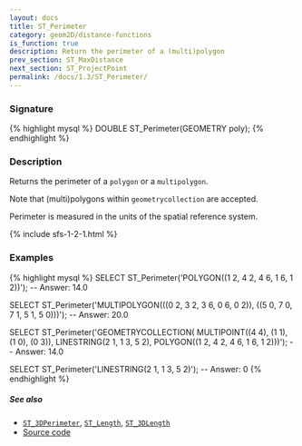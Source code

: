 ```yaml
---
layout: docs
title: ST_Perimeter
category: geom2D/distance-functions
is_function: true
description: Return the perimeter of a (multi)polygon
prev_section: ST_MaxDistance
next_section: ST_ProjectPoint
permalink: /docs/1.3/ST_Perimeter/
---
```


### Signature

{% highlight mysql %}
DOUBLE ST_Perimeter(GEOMETRY poly);
{% endhighlight %}

### Description

Returns the perimeter of a `polygon` or a `multipolygon`.

Note that (multi)polygons within `geometrycollection` are accepted.

Perimeter is measured in the units of the spatial reference system.

{% include sfs-1-2-1.html %}

### Examples

{% highlight mysql %}
SELECT ST_Perimeter('POLYGON((1 2, 4 2, 4 6, 1 6, 1 2))');
-- Answer: 14.0

SELECT ST_Perimeter('MULTIPOLYGON(((0 2, 3 2, 3 6, 0 6, 0 2)),
                                  ((5 0, 7 0, 7 1, 5 1, 5 0)))');
-- Answer: 20.0

SELECT ST_Perimeter('GEOMETRYCOLLECTION(
                    MULTIPOINT((4 4), (1 1), (1 0), (0 3)),
                    LINESTRING(2 1, 1 3, 5 2),
                    POLYGON((1 2, 4 2, 4 6, 1 6, 1 2)))');
-- Answer: 14.0

SELECT ST_Perimeter('LINESTRING(2 1, 1 3, 5 2)');
-- Answer: 0
{% endhighlight %}

##### See also

* [`ST_3DPerimeter`](../ST_3DPerimeter), [`ST_Length`](../ST_Length), [`ST_3DLength`](../ST_3DLength)
* <a href="https://github.com/orbisgis/h2gis/blob/v1.3.0/h2gis-functions/src/main/java/org/h2gis/functions/spatial/properties/ST_Perimeter.java" target="_blank">Source code</a>

